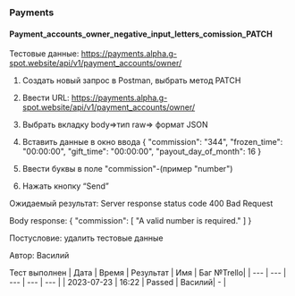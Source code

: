 ### Payments
#### Payment_accounts_owner_negative_input_letters_comission_PATCH

Тестовые данные: https://payments.alpha.g-spot.website/api/v1/payment_accounts/owner/


1. Создать новый запрос в Postman, выбрать метод PATCH

2. Ввести URL: https://payments.alpha.g-spot.website/api/v1/payment_accounts/owner/

3. Выбрать вкладку body=>тип raw=> формат JSON

4. Вставить данные в окно ввода
{
  "commission": "344",
  "frozen_time": "00:00:00",
  "gift_time": "00:00:00",
  "payout_day_of_month": 16
}

5. Ввести буквы в поле "commission"-(пример "number")

6. Нажать кнопку “Send”

Ожидаемый результат: Server response status code 400 Bad Request

Body response:
{
    "commission": [
        "A valid number is required."
    ]
}

Постусловие: удалить тестовые данные

Автор: Василий

Тест выполнен
|     Дата    | Время | Результат |   Имя  | Баг №Trello|
|     ---     |  ---  |    ---    |   ---  |    ---     |
|  2023-07-23 | 16:22 |   Passed  | Василий|     -      | 